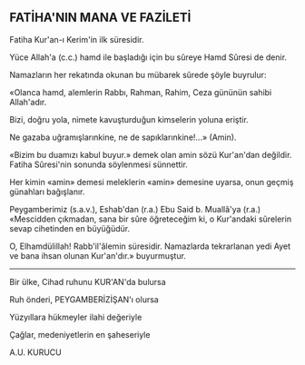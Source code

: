 ## FATİHA'NIN MANA VE FAZİLETİ

Fatiha Kur'an-ı Kerim'in ilk süresidir.

Yüce Allah'a (c.c.) hamd ile başladığı için bu sûreye Hamd Sûresi de denir.

Namazların her rekatında okunan bu mü­barek sûrede şöyle buyrulur:

«Olanca hamd, alemlerin Rabbı, Rahman, Ra­him, Ceza gününün sahibi Allah'adır.

Bizi, doğru yola, nimete kavuşturduğun kim­selerin yoluna eriştir.

Ne gazaba uğramışlarınkine, ne de sapıklarınkine!...» (Amin).

«Bizim bu duamızı kabul buyur.» demek olan amin sözü Kur'an'dan değildir. Fatiha Sûresi'nin sonunda söylenmesi sünnettir.

Her kimin «amin» demesi meleklerin «amin» demesine uyarsa, onun geçmiş günahları bağışlanır.

Peygamberimiz (s.a.v.), Eshab'dan (r.a.) Ebu Said b. Muallâ'ya (r.a.) «Mescidden çıkmadan, sana bir sûre öğreteceğim ki, o Kur'andaki sûrelerin sevap cihetinden en büyüğüdür.

O, Elhamdülillah! Rabb'il'âlemin süresidir. Namazlarda tekrarlanan yedi Ayet ve bana ihsan olunan Kur'an'dır.» buyurmuştur.

***

Bir ülke, Cihad ruhunu KUR'AN'da bulursa

Ruh önderi, PEYGAMBERİZİŞAN'ı olursa

Yüzyıllara hükmeyler ilahi değeriyle

Çağlar, medeniyetlerin en şaheseriyle

A.U. KURUCU
